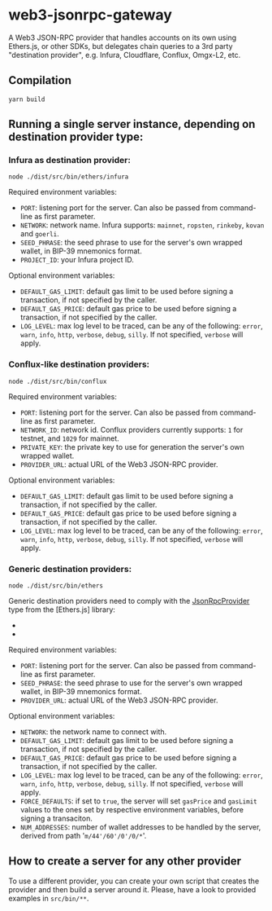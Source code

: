 # web3-jsonrpc-gateway

A Web3 JSON-RPC provider that handles accounts on its own using Ethers.js, or other SDKs, but delegates chain queries to a 3rd party "destination provider", e.g. Infura, Cloudflare, Conflux, Omgx-L2, etc.

## Compilation

```console
yarn build
```

## Running a single server instance, depending on destination provider type:

### Infura as destination provider:

```console
node ./dist/src/bin/ethers/infura
```

Required environment variables:

- `PORT`: listening port for the server. Can also be passed from command-line as first parameter.
- `NETWORK`: network name. Infura supports: `mainnet`, `ropsten`, `rinkeby`, `kovan` and `goerli`.
- `SEED_PHRASE`: the seed phrase to use for the server's own wrapped wallet, in BIP-39 mnemonics format.
- `PROJECT_ID`: your Infura project ID.

Optional environment variables:
- `DEFAULT_GAS_LIMIT`: default gas limit to be used before signing a transaction, if not specified by the caller.
- `DEFAULT_GAS_PRICE`: default gas price to be used before signing a transaction, if not specified by the caller.
- `LOG_LEVEL`: max log level to be traced, can be any of the following: `error`, `warn`, `info`, `http`, `verbose`, `debug`, `silly`. If not specified, `verbose` will apply.

### Conflux-like destination providers:

```console
node ./dist/src/bin/conflux
```

Required environment variables:
- `PORT`: listening port for the server. Can also be passed from command-line as first parameter.
- `NETWORK_ID`: network id. Conflux providers currently supports: `1` for testnet, and `1029` for mainnet.
- `PRIVATE_KEY`: the private key to use for generation the server's own wrapped wallet.
- `PROVIDER_URL`: actual URL of the Web3 JSON-RPC provider.

Optional environment variables:
- `DEFAULT_GAS_LIMIT`: default gas limit to be used before signing a transaction, if not specified by the caller.
- `DEFAULT_GAS_PRICE`: default gas price to be used before signing a transaction, if not specified by the caller.
- `LOG_LEVEL`: max log level to be traced, can be any of the following: `error`, `warn`, `info`, `http`, `verbose`, `debug`, `silly`. If not specified, `verbose` will apply.

### Generic destination providers:

```console
node ./dist/src/bin/ethers
```

Generic destination providers need to comply with the [JsonRpcProvider] type from the [Ethers.js] library:
- [jsonrpcprovider]: https://github.com/ethers-io/ethers.js/blob/d395d16fa357ec5dda9b59922cf21c39dc34c071/packages/providers/src.ts/json-rpc-provider.ts#L279-L612
- [Ether.js]: https://github.com/ethers-io/ethers.js

Required environment variables:
- `PORT`: listening port for the server. Can also be passed from command-line as first parameter.
- `SEED_PHRASE`: the seed phrase to use for the server's own wrapped wallet, in BIP-39 mnemonics format.
- `PROVIDER_URL`: actual URL of the Web3 JSON-RPC provider.

Optional environment variables:
- `NETWORK`: the network name to connect with. 
- `DEFAULT_GAS_LIMIT`: default gas limit to be used before signing a transaction, if not specified by the caller.
- `DEFAULT_GAS_PRICE`: default gas price to be used before signing a transaction, if not specified by the caller.
- `LOG_LEVEL`: max log level to be traced, can be any of the following: `error`, `warn`, `info`, `http`, `verbose`, `debug`, `silly`. If not specified, `verbose` will apply.
- `FORCE_DEFAULTS`: if set to `true`, the server will set `gasPrice` and `gasLimit` values to the ones set by respective environment variables, before signing a transaciton.
- `NUM_ADDRESSES`: number of wallet addresses to be handled by the server, derived from path '`m/44'/60'/0'/0/*`'.

## How to create a server for any other provider

To use a different provider, you can create your own script that creates the provider and then build a server around
it. Please, have a look to provided examples in `src/bin/**`. 

